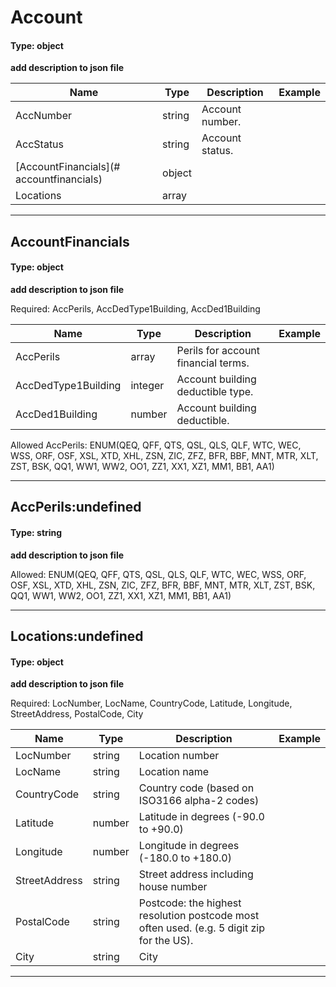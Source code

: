 # Account

#### Type: object

__add description to json file__

| Name    | Type    | Description | Example |
| ------- | ------- | ----------- | ------- |
| AccNumber | string | Account number. |  |
| AccStatus | string | Account status. |  |
| [AccountFinancials](# accountfinancials) | object |  |  |
| Locations | array |  |  |

*****

## AccountFinancials

#### Type: object

__add description to json file__

Required: AccPerils, AccDedType1Building, AccDed1Building

| Name    | Type    | Description | Example |
| ------- | ------- | ----------- | ------- |
| AccPerils | array | Perils for account financial terms. |  |
| AccDedType1Building | integer | Account building deductible type. |  |
| AccDed1Building | number | Account building deductible. |  |
Allowed AccPerils: ENUM(QEQ, QFF, QTS, QSL, QLS, QLF, WTC, WEC, WSS, ORF, OSF, XSL, XTD, XHL, ZSN, ZIC, ZFZ, BFR, BBF, MNT, MTR, XLT, ZST, BSK, QQ1, WW1, WW2, OO1, ZZ1, XX1, XZ1, MM1, BB1, AA1)


*****

## AccPerils:undefined

#### Type: string

__add description to json file__

Allowed: ENUM(QEQ, QFF, QTS, QSL, QLS, QLF, WTC, WEC, WSS, ORF, OSF, XSL, XTD, XHL, ZSN, ZIC, ZFZ, BFR, BBF, MNT, MTR, XLT, ZST, BSK, QQ1, WW1, WW2, OO1, ZZ1, XX1, XZ1, MM1, BB1, AA1)


*****

## Locations:undefined

#### Type: object

__add description to json file__

Required: LocNumber, LocName, CountryCode, Latitude, Longitude, StreetAddress, PostalCode, City

| Name    | Type    | Description | Example |
| ------- | ------- | ----------- | ------- |
| LocNumber | string | Location number |  |
| LocName | string | Location name |  |
| CountryCode | string | Country code (based on ISO3166 alpha-2 codes) |  |
| Latitude | number | Latitude in degrees (-90.0 to +90.0) |  |
| Longitude | number | Longitude in degrees (-180.0 to +180.0) |  |
| StreetAddress | string | Street address including house number  |  |
| PostalCode | string | Postcode: the highest resolution postcode most often used. (e.g. 5 digit zip for the US). |  |
| City | string | City |  |

*****
